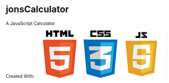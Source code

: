  # jonsCalculator
A JavaScript Calculator

Created With:
![HTML5 Logo](images/HTML5_Logo.png)![CSS 3 Logo](images/CSS3.png)![Java Script Logo](images/js.png)
